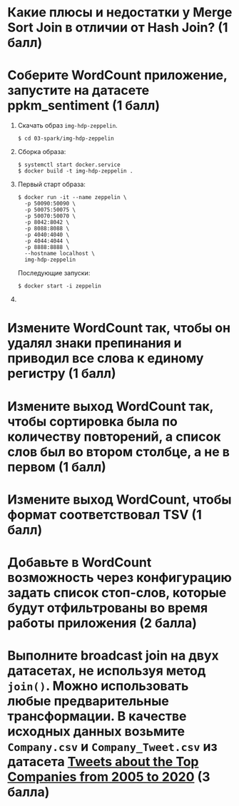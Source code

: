 # Какие плюсы и недостатки у Merge Sort Join в отличии от Hash Join? (1 балл)



# Соберите WordCount приложение, запустите на датасете ppkm_sentiment (1 балл)

1. Скачать образ `img-hdp-zeppelin`.
  
    ```shell
    $ cd 03-spark/img-hdp-zeppelin
    ```
2. Сборка образа:
  
    ```shell
    $ systemctl start docker.service
    $ docker build -t img-hdp-zeppelin .
    ```
3. Первый старт образа:
  
    ```shell
    $ docker run -it --name zeppelin \
      -p 50090:50090 \
      -p 50075:50075 \
      -p 50070:50070 \
      -p 8042:8042 \
      -p 8088:8088 \
      -p 4040:4040 \
      -p 4044:4044 \
      -p 8888:8888 \
      --hostname localhost \
      img-hdp-zeppelin
    ```

    Последующие запуски:
    
    ```shell
    $ docker start -i zeppelin
    ```
  <!-- 
  Удаляем контейнер и образ
  $ docker rm zeppelin
  $ docker rmi img-hdp-zeppelin
  $ docker system prune
   -->
4. 

# Измените WordCount так, чтобы он удалял знаки препинания и приводил все слова к единому регистру (1 балл)



# Измените выход WordCount так, чтобы сортировка была по количеству повторений, а список слов был во втором столбце, а не в первом (1 балл)



# Измените выход WordCount, чтобы формат соответствовал TSV (1 балл)



# Добавьте в WordCount возможность через конфигурацию задать список стоп-слов, которые будут отфильтрованы во время работы приложения (2 балла)



# Выполните broadcast join на двух датасетах, не используя метод `join()`. Можно использовать любые предварительные трансформации. В качестве исходных данных возьмите `Company.csv` и `Company_Tweet.csv` из датасета [Tweets about the Top Companies from 2005 to 2020](https://www.kaggle.com/omermetinn/tweets-about-the-top-companies-from-2015-to-2020) (3 балла)